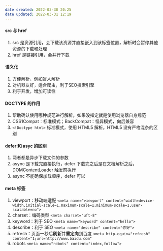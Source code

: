 ```yaml
---
date created: 2022-03-30 20:25
date updated: 2022-03-31 12:19
---
```


#### src 与 href

1. src 是资源引用，会下载该资源并直接嵌入到该标签位置，解析时会暂停其他资源的下载和处理
2. href 是链接引用，会并行下载

#### 语义化

1. 方便解析，例如盲人解析
2. 对机器友好，适合爬虫，利于SEO搜索引擎
3. 利于开发，增加可读性

#### DOCTYPE 的作用

1. 帮助确认使用哪种规范进行解析，如果没指定就是使用浏览器自身规范
2. CSS1Compat：标准模式；BackCompat：怪异模式，向后兼容
3. `<!Doctype html>` 标准模式，使用 HTML5 解析，HTML5 没有严格混杂的区别

#### defer 和 asyc 的区别

1. 两者都是异步下载文件的参数
2. async 是下载完直接执行，defer 下载完之后是在文档解析之后，DOMContentLoader 触发前执行
3. async 不能确保加载顺序，defer 可以

#### meta 标签

1. viewport：移动端适配
		`<meta name="viewport" content="width=device-width,initial-scale=1,maximum-scale=1;minimum-scale=1,user-scalable=no">`
2. charset：编码类型
		`<meta charset="uft-8"`
3. keyword：利于 SEO
		`<meta name="keyword" content="hello">`
4. describe：利于 SEO
		`<meta name="describe" content="你好">`
5. refresh：页面一秒后**刷新**并**重定向**到百度
		`<meta http-equiv="refresh" content="1;url=http://www.baidu.com"`
6. robots
		`<meta name="robots" content="index,follow">`

